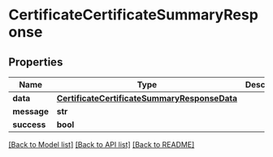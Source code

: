 # CertificateCertificateSummaryResponse

## Properties
Name | Type | Description | Notes
------------ | ------------- | ------------- | -------------
**data** | [**CertificateCertificateSummaryResponseData**](CertificateCertificateSummaryResponseData.md) |  | [optional] 
**message** | **str** |  | [optional] 
**success** | **bool** |  | [optional] 

[[Back to Model list]](../README.md#documentation-for-models) [[Back to API list]](../README.md#documentation-for-api-endpoints) [[Back to README]](../README.md)

